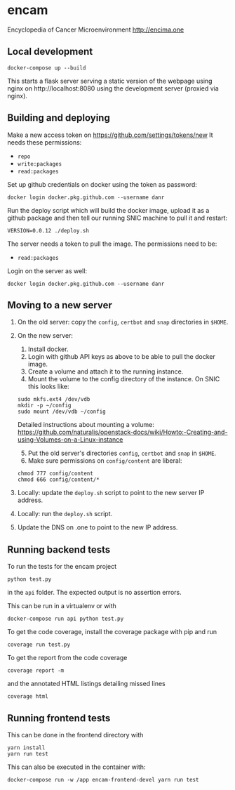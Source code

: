 # encam

Encyclopedia of Cancer Microenvironment http://encima.one

## Local development

```
docker-compose up --build
```

This starts a flask server serving a static version of the webpage using nginx
on http://localhost:8080 using the development server (proxied via nginx).

## Building and deploying

Make a new access token on https://github.com/settings/tokens/new
It needs these permissions:

* `repo`
* `write:packages`
* `read:packages`

Set up github credentials on docker using the token as password:

```
docker login docker.pkg.github.com --username danr
```

Run the deploy script which will build the docker image, upload it as a
github package and then tell our running SNIC machine to pull it and restart:

```
VERSION=0.0.12 ./deploy.sh
```

The server needs a token to pull the image. The permissions need to be:

* `read:packages`

Login on the server as well:

```
docker login docker.pkg.github.com --username danr
```

## Moving to a new server

1. On the old server: copy the `config`, `certbot` and `snap` directories in `$HOME`.
2. On the new server:
    1. Install docker.
    2. Login with github API keys as above to be able to pull the docker image.
    3. Create a volume and attach it to the running instance.
    4. Mount the volume to the config directory of the instance. On SNIC this looks like:
    ```
    sudo mkfs.ext4 /dev/vdb
    mkdir -p ~/config
    sudo mount /dev/vdb ~/config
    ```
    Detailed instructions about mounting a volume: https://github.com/naturalis/openstack-docs/wiki/Howto:-Creating-and-using-Volumes-on-a-Linux-instance
    
    5. Put the old server's directories `config`, `certbot` and `snap` in `$HOME`.
    6. Make sure permissions on `config/content` are liberal:
    ```
    chmod 777 config/content
    chmod 666 config/content/*
    ```
3. Locally: update the `deploy.sh` script to point to the new server IP address.
4. Locally: run the `deploy.sh` script.
5. Update the DNS on .one to point to the new IP address.

## Running backend tests

To run the tests for the encam project

```
python test.py
```

in the `api` folder. The expected output is no assertion errors.

This can be run in a virtualenv or with

```
docker-compose run api python test.py
```

To get the code coverage, install the coverage package with pip and run

```
coverage run test.py
```

To get the report from the code coverage

```
coverage report -m
```

and the annotated HTML listings detailing missed lines

```
coverage html
```

## Running frontend tests

This can be done in the frontend directory with

```
yarn install
yarn run test
```

This can also be executed in the container with:

```
docker-compose run -w /app encam-frontend-devel yarn run test
```
